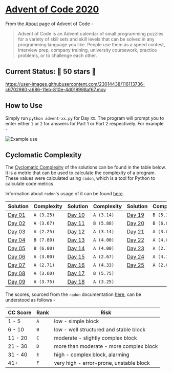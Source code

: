 # [Advent of Code 2020](https://adventofcode.com/2020)

From the [About](https://adventofcode.com/2020/about) page of Advent of Code -

> Advent of Code is an Advent calendar of small programming puzzles for a variety of skill sets and skill levels that can be solved in any programming language you like. People use them as a speed contest, interview prep, company training, university coursework, practice problems, or to challenge each other.

## Current Status: 🌟 50 stars 🌟

https://user-images.githubusercontent.com/23014438/116113736-c6702980-a686-11eb-810e-4d018998af67.mov

## How to Use

Simply run `python advent-xx.py` for Day `XX`. The program will prompt you to enter either `1` or `2` for answers for Part 1 or Part 2 respectively. For example -

![Example use](https://user-images.githubusercontent.com/23014438/116828217-4d337380-ab6b-11eb-9256-88da6cee1d9f.png)

## Cyclomatic Complexity

The [Cyclomatic Complexity](https://en.wikipedia.org/wiki/Cyclomatic_complexity) of the solutions can be found in the table below. It is a metric that can be used to calculate the complexity of a program. These values were calculated using `radon`, which is a tool for Python to calculate code metrics.

Information about `radon`'s usage of it can be found [here](https://radon.readthedocs.io/en/latest/intro.html#cyclomatic-complexity).

| Solution | Complexity | Solution | Complexity | Solution | Complexity
| -------- | ---------- | -------- | ---------- | -------- | ----------
| [Day 01](./Day-01/advent-01.py) | `A (3.25)` | [Day 10](./Day-10/advent-10.py) | `A (3.14)` | [Day 19](./Day-19/advent-19.py) | `B (5.13)`
| [Day 02](./Day-02/advent-02.py) | `A (3.67)` | [Day 11](./Day-11/advent-11.py) | `B (5.88)` | [Day 20](./Day-20/advent-20.py) | `B (6.86)`
| [Day 03](./Day-03/advent-03.py) | `A (2.25)` | [Day 12](./Day-12/advent-12.py) | `A (3.14)` | [Day 21](./Day-21/advent-21.py) | `A (3.00)`
| [Day 04](./Day-04/advent-04.py) | `B (7.80)` | [Day 13](./Day-13/advent-13.py) | `A (4.00)` | [Day 22](./Day-22/advent-22.py) | `A (4.00)`
| [Day 05](./Day-05/advent-05.py) | `B (6.00)` | [Day 14](./Day-14/advent-14.py) | `A (4.00)` | [Day 23](./Day-23/advent-23.py) | `A (2.75)`
| [Day 06](./Day-06/advent-06.py) | `A (3.00)` | [Day 15](./Day-15/advent-15.py) | `A (2.67)` | [Day 24](./Day-24/advent-24.py) | `A (4.14)`
| [Day 07](./Day-07/advent-07.py) | `A (2.71)` | [Day 16](./Day-16/advent-16.py) | `A (4.33)` | [Day 25](./Day-25/advent-25.py) | `A (2.00)`
| [Day 08](./Day-08/advent-08.py) | `A (3.60)` | [Day 17](./Day-17/advent-17.py) | `B (5.75)` |  |
| [Day 09](./Day-09/advent-09.py) | `A (3.75)` | [Day 18](./Day-18/advent-18.py) | `A (3.25)` |  |

The scores, sourced from the `radon` documentation [here](https://radon.readthedocs.io/en/latest/commandline.html#the-cc-command), can be understood as follows -

| CC Score | Rank | Risk
| -------- | ---- | ----
| 1 - 5 | `A` | low - simple block
| 6 - 10 | `B` | low - well structured and stable block
| 11 - 20 | `C` | moderate - slightly complex block
| 21 - 30 | `D` | more than moderate - more complex block
| 31 - 40 | `E` | high - complex block, alarming
| 41+ | `F` | very high - error-prone, unstable block